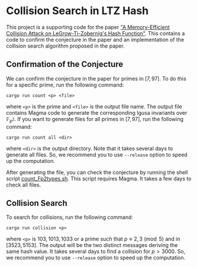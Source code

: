 # Collision Search in LTZ Hash

This project is a supporting code for the paper
["A Memory-Efficient Collision Attack on LeGrow-Ti-Zobernig's Hash Function"](https://eprint.iacr.org/2025/***).
This contains a code to confirm the conjecture in the paper and
an implementation of the collision search algorithm proposed in the paper.

## Confirmation of the Conjecture
We can confirm the conjecture in the paper for primes in $[7, 97]$.
To do this for a specific prime, run the following command:
```
cargo run count <p> <file>
```
where `<p>` is the prime and `<file>` is the output file name.
The output file contains Magma code to generate the corresponding Igusa invariants over $\mathbb{F}_{p^2}$.
If you want to generate files for all primes in $[7, 97]$, run the following command:
```
cargo run count all <dir>
```
where `<dir>` is the output directory.
Note that it takes several days to generate all files.
So, we recommend you to use `--release` option to speed up the computation.

After generating the file, you can check the conjecture by running the shell script
[count_Fp2types.sh](./count_Fp2types.sh).
This script requires Magma.
It takes a few days to check all files.

## Collision Search
To search for collisions, run the following command:
```
cargo run collision <p>
```
where `<p>` is $103, 1013, 1033$ or
a prime such that $p \equiv 2, 3 \pmod{5}$
and in $[3523, 5153]$.
The output will be the two distinct messages deriving the same hash value.
It takes several days to find a collision for $p > 3000$.
So, we recommend you to use `--release` option to speed up the computation.